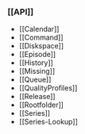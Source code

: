 ### [[API]] ###
- [[Calendar]]
- [[Command]]
- [[Diskspace]]
- [[Episode]]
- [[History]]
- [[Missing]]
- [[Queue]]
- [[QualityProfiles]]
- [[Release]]
- [[Rootfolder]]
- [[Series]]
- [[Series-Lookup]]
